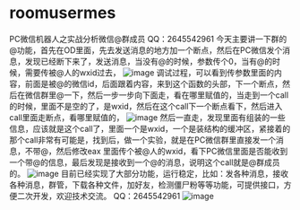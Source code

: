 # roomusermes
PC微信机器人之实战分析微信@群成员
QQ：2645542961
今天主要讲一下群的@功能，首先在OD里面，先去发送消息的地方加一个断点，然后在PC微信发个消息，发现已经断下来了，发送消息，当没有@的时候，参数传个0，当有@的时候，需要传被@人的wxid过去，
![image](https://user-images.githubusercontent.com/73727649/120095654-a0dcb100-c159-11eb-85f8-6b487d063cc1.png)
调试过程，可以看到传参数里面的内容，前面是被@的微信id，后面跟着内容，来到这个函数的头部，下一个断点，然后在微信群里@一下，然后一步一步向下面走，看在哪里赋值的，当走到一个call的时候，里面不是空的了，是wxid，然后在这个call下一个断点看下，然后进入call里面走断点，看哪里赋值的，	
![image](https://user-images.githubusercontent.com/73727649/120095662-a89c5580-c159-11eb-85f6-176e7f4723f5.png)
然后一直走，发现里面有组装的一些信息，应该就是这个call了，里面一个是wxid，一个是装结构的缓冲区，紧接着的那个call非常有可能是，找到后，做一个实验，就是在PC微信群里直接发一个消息，不带@，然后修改eax 里面传个被@人的wxid，看下PC微信里面是否能收到一个带@的信息，最后发现是接收到一个@的消息，说明这个call就是@群成员的。
![image](https://user-images.githubusercontent.com/73727649/120095665-ae923680-c159-11eb-94de-030387245da9.png)
目前已经实现了大部分功能，运行稳定，比如：发各种消息，接收各种消息，群管，下载各种文件，加好友，检测僵尸粉等等功能，可提供接口，方便二次开发，欢迎技术交流。
QQ：2645542961
![image](https://user-images.githubusercontent.com/73727649/120095673-bb168f00-c159-11eb-91f4-c9192b1fc9dd.png)
